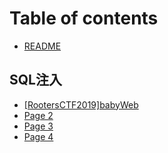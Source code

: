 # Table of contents

* [README](README.md)

## SQL注入

* [\[RootersCTF2019\]babyWeb](sql-zhu-ru/rootersctf2019-babyweb.md)
* [Page 2](sql-zhu-ru/page-2.md)
* [Page 3](sql-zhu-ru/page-3.md)
* [Page 4](sql-zhu-ru/page-4.md)
